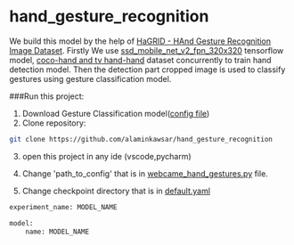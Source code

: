 # hand_gesture_recognition

We build this model by the help of [HaGRID - HAnd Gesture Recognition Image Dataset](https://github.com/hukenovs/hagrid). Firstly We use [ssd_mobile_net_v2_fpn_320x320](https://github.com/tensorflow/models/blob/master/research/object_detection/g3doc/tf2_detection_zoo.md) tensorflow model, [coco-hand and tv hand-hand](https://www3.cs.stonybrook.edu/~cvl/projects/hand_det_attention/) dataset concurrently to train hand detection model. Then the detection part  cropped image is used to classify gestures using gesture classification model. 

###Run this project:
1. Download Gesture Classification model([config file](https://github.com/hukenovs/hagrid))
2. Clone repository:
```bash
git clone https://github.com/alaminkawsar/hand_gesture_recognition
```

3. open this project in any ide (vscode,pycharm)

4. Change 'path_to_config' that is in [webcame_hand_gestures.py](https://github.com/alaminkawsar/hand_gesture_recognition/blob/master/classifier/webcam_hand_gestures.py) file.

5. Change checkpoint directory that is in [default.yaml](https://github.com/alaminkawsar/hand_gesture_recognition/blob/master/classifier/config/default.yaml)

```bash
experiment_name: MODEL_NAME

model:
    name: MODEL_NAME
```